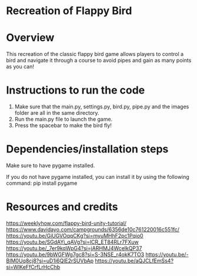 # Recreation of Flappy Bird

# Overview
This recreation of the classic flappy bird game allows players to control a bird and navigate it through a course to avoid pipes and gain as many points as you can!

# Instructions to run the code
1. Make sure that the main.py, settings.py, bird.py, pipe.py and the images folder are all in the same directory.
2. Run the main.py file to launch the game.
3. Press the spacebar to make the bird fly!

# Dependencies/installation steps
Make sure to have pygame installed.

If you do not have pygame installed, you can install it by using the following command:
pip install pygame

# Resources and credits
https://weeklyhow.com/flappy-bird-unity-tutorial/
https://www.davidayo.com/campgrounds/6356de10c761220016c551fc/
https://youtu.be/GiUGVOqqCKg?si=myuMHhF2pc1Pqio0
https://youtu.be/SGdAYi_qAVg?si=lCR_ET84RLr7FXuw
https://youtu.be/_7er9kqWpG4?si=jARHMJ4WcelkQP37
https://youtu.be/9bWGFWg7gc8?si=S-3NSE_r4okK7TO3
https://youtu.be/-BIM0Uq8cj8?si=uD1i6QIE2rSUVbAp
https://youtu.be/aQJCLfEmSs4?si=WlKeFfCrfLrHcChb

